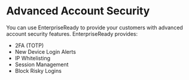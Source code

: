 # Advanced Account Security

You can use EnterpriseReady to provide your customers with advanced account security features. EnterpriseReady provides:

* 2FA (TOTP)
* New Device Login Alerts
* IP Whitelisting
* Session Management
* Block Risky Logins
